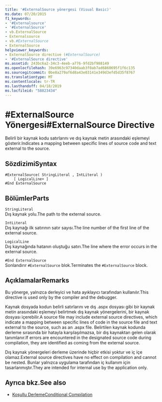 ```yaml
---
title: '#ExternalSource yönergesi (Visual Basic)'
ms.date: 07/20/2015
f1_keywords:
- '#Externalsource'
- '#ExternalSource'
- vb.ExternalSource
- Externalsource
- vb.#ExternalSource
- ExternalSource
helpviewer_keywords:
- ExternalSource directive (#ExternalSource)
- '#ExternalSource directive'
ms.assetid: 243bc6a2-34c3-4eeb-a776-9fd2bf988149
ms.openlocfilehash: 39e6963c97340daab3f0ab7ad6860695f1f6c135
ms.sourcegitcommit: 0be8a279af6d8a43e03141e349d3efd5d35f8767
ms.translationtype: MT
ms.contentlocale: tr-TR
ms.lasthandoff: 04/18/2019
ms.locfileid: "58823434"
---
```

# <a name="externalsource-directive"></a><span data-ttu-id="fb110-102">#ExternalSource Yönergesi</span><span class="sxs-lookup"><span data-stu-id="fb110-102">#ExternalSource Directive</span></span>
<span data-ttu-id="fb110-103">Belirli bir kaynak kodu satırlarını ve dış kaynak metin arasındaki eşlemeyi gösterir.</span><span class="sxs-lookup"><span data-stu-id="fb110-103">Indicates a mapping between specific lines of source code and text external to the source.</span></span>  
  
## <a name="syntax"></a><span data-ttu-id="fb110-104">Sözdizimi</span><span class="sxs-lookup"><span data-stu-id="fb110-104">Syntax</span></span>  
  
```  
#ExternalSource( StringLiteral , IntLiteral )  
    [ LogicalLine+ ]  
#End ExternalSource  
```  
  
## <a name="parts"></a><span data-ttu-id="fb110-105">Bölümler</span><span class="sxs-lookup"><span data-stu-id="fb110-105">Parts</span></span>  
 `StringLiteral`  
 <span data-ttu-id="fb110-106">Dış kaynak yolu.</span><span class="sxs-lookup"><span data-stu-id="fb110-106">The path to the external source.</span></span>  
  
 `IntLiteral`  
 <span data-ttu-id="fb110-107">Dış kaynağı ilk satırının satır sayısı.</span><span class="sxs-lookup"><span data-stu-id="fb110-107">The line number of the first line of the external source.</span></span>  
  
 `LogicalLine`  
 <span data-ttu-id="fb110-108">Dış kaynağında hatanın oluştuğu satırı.</span><span class="sxs-lookup"><span data-stu-id="fb110-108">The line where the error occurs in the external source.</span></span>  
  
 `#End ExternalSource`  
 <span data-ttu-id="fb110-109">Sonlandırır `#ExternalSource` blok.</span><span class="sxs-lookup"><span data-stu-id="fb110-109">Terminates the `#ExternalSource` block.</span></span>  
  
## <a name="remarks"></a><span data-ttu-id="fb110-110">Açıklamalar</span><span class="sxs-lookup"><span data-stu-id="fb110-110">Remarks</span></span>  
 <span data-ttu-id="fb110-111">Bu yönerge, yalnızca derleyici ve hata ayıklayıcı tarafından kullanılır.</span><span class="sxs-lookup"><span data-stu-id="fb110-111">This directive is used only by the compiler and the debugger.</span></span>  
  
 <span data-ttu-id="fb110-112">Kaynak dosyada kodun belirli satırlarını ve dış .aspx dosyası gibi bir kaynak metin arasındaki eşlemeyi belirtmek dış kaynak yönergelerini, bir kaynak dosyası içerebilir.</span><span class="sxs-lookup"><span data-stu-id="fb110-112">A source file may include external source directives, which indicate a mapping between specific lines of code in the source file and text external to the source, such as an .aspx file.</span></span> <span data-ttu-id="fb110-113">Belirtilen kaynak kodunda derleme sırasında bir hatayla karşılaşılmazsa, bir dış kaynaktan gelen olarak tanımlanır.</span><span class="sxs-lookup"><span data-stu-id="fb110-113">If errors are encountered in the designated source code during compilation, they are identified as coming from the external source.</span></span>  
  
 <span data-ttu-id="fb110-114">Dış kaynak yönergeleri derleme üzerinde hiçbir etkisi yoktur ve iç içe olamaz.</span><span class="sxs-lookup"><span data-stu-id="fb110-114">External source directives have no effect on compilation and cannot be nested.</span></span> <span data-ttu-id="fb110-115">Bunlar yalnızca uygulama tarafından iç kullanım için tasarlanmıştır.</span><span class="sxs-lookup"><span data-stu-id="fb110-115">They are intended for internal use by the application only.</span></span>  
  
## <a name="see-also"></a><span data-ttu-id="fb110-116">Ayrıca bkz.</span><span class="sxs-lookup"><span data-stu-id="fb110-116">See also</span></span>

- [<span data-ttu-id="fb110-117">Koşullu Derleme</span><span class="sxs-lookup"><span data-stu-id="fb110-117">Conditional Compilation</span></span>](../../../visual-basic/programming-guide/program-structure/conditional-compilation.md)
